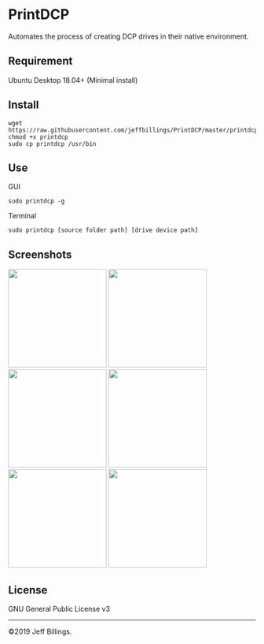 # PrintDCP
Automates the process of creating DCP drives in their native environment.

## Requirement
Ubuntu Desktop 18.04+ (Minimal install)

## Install
```
wget https://raw.githubusercontent.com/jeffbillings/PrintDCP/master/printdcp
chmod +x printdcp
sudo cp printdcp /usr/bin
```

## Use
GUI
```
sudo printdcp -g
```

Terminal
```
sudo printdcp [source folder path] [drive device path]
```

## Screenshots
<img src="https://user-images.githubusercontent.com/8293352/69906355-1ace8700-1377-11ea-8954-3e4094d83107.png" height="200"> <img src="https://user-images.githubusercontent.com/8293352/69906362-28840c80-1377-11ea-8f19-c53e0f8e837a.png" height="200"> <img src="https://user-images.githubusercontent.com/8293352/69906366-2d48c080-1377-11ea-96ca-4d5e40e2693b.png" height="200"> <img src="https://user-images.githubusercontent.com/8293352/69906372-36399200-1377-11ea-96d6-a8fc62143050.png" height="200"> <img src="https://user-images.githubusercontent.com/8293352/69906373-3d60a000-1377-11ea-829a-18fac0e65594.png" height="200"> <img src="https://user-images.githubusercontent.com/8293352/69906375-46517180-1377-11ea-8aa8-a89eef8f106e.png" height="200">


## License
GNU General Public License v3

---

©2019 Jeff Billings.
